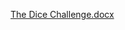 
[The Dice Challenge.docx](https://github.com/Madhubalan22/Securin_doomed_dice/files/13827139/The.Doomed.Dice.Challenge.docx)
